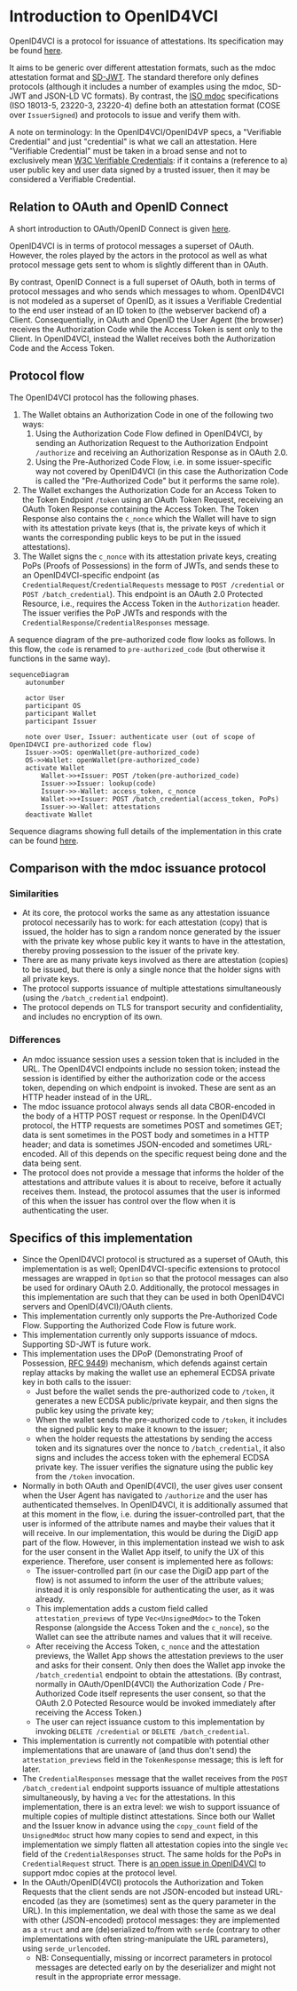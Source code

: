 # Introduction to OpenID4VCI

OpenID4VCI is a protocol for issuance of attestations. Its specification may be found [here](https://openid.github.io/OpenID4VCI/openid-4-verifiable-credential-issuance-wg-draft.html).

It aims to be generic over different attestation formats, such as the mdoc attestation format and [SD-JWT](https://datatracker.ietf.org/doc/draft-ietf-oauth-selective-disclosure-jwt/). The standard therefore only defines protocols (although it includes a number of examples using the mdoc, SD-JWT and JSON-LD VC formats). By contrast, the [ISO mdoc](../../mdoc/documentation/mdoc.md) specifications (ISO 18013-5, 23220-3, 23220-4) define both an attestation format (COSE over `IssuerSigned`) and protocols to issue and verify them with.

A note on terminology: In the OpenID4VCI/OpenID4VP specs, a "Verifiable Credential" and just "credential" is what we call an attestation. Here "Verifiable Credential" must be taken in a broad sense and not to exclusively mean [W3C Verifiable Credentials](https://www.w3.org/TR/vc-data-model/): if it contains a (reference to a) user public key and user data signed by a trusted issuer, then it may be considered a Verifiable Credential.

## Relation to OAuth and OpenID Connect

A short introduction to OAuth/OpenID Connect is given [here](./openid.md).

OpenID4VCI is in terms of protocol messages a superset of OAuth. However, the roles played by the actors in the protocol as well as what protocol message gets sent to whom is slightly different than in OAuth.

By contrast, OpenID Connect is a full superset of OAuth, both in terms of protocol messages and who sends which messages to whom. OpenID4VCI is not modeled as a superset of OpenID, as it issues a Verifiable Credential to the end user instead of an ID token to (the webserver backend of) a Client. Consequentially, in OAuth and OpenID the User Agent (the browser) receives the Authorization Code while the Access Token is sent only to the Client. In OpenID4VCI, instead the Wallet receives both the Authorization Code and the Access Token.

## Protocol flow

The OpenID4VCI protocol has the following phases.
1. The Wallet obtains an Authorization Code in one of the following two ways:
    1. Using the Authorization Code Flow defined in OpenID4VCI, by sending an Authorization Request to the Authorization Endpoint `/authorize` and receiving an Authorization Response as in OAuth 2.0.
    2. Using the Pre-Authorized Code Flow, i.e. in some issuer-specific way not covered by OpenID4VCI (in this case the Authorization Code is called the "Pre-Authorized Code" but it performs the same role).
3. The Wallet exchanges the Authorization Code for an Access Token to the Token Endpoint `/token` using an OAuth Token Request, receiving an OAuth Token Response containing the Access Token. The Token Response also contains the `c_nonce` which the Wallet will have to sign with its attestation private keys (that is, the private keys of which it wants the corresponding public keys to be put in the issued attestations).
4. The Wallet signs the `c_nonce` with its attestation private keys, creating PoPs (Proofs of Possessions) in the form of JWTs, and sends these to an OpenID4VCI-specific endpoint (as `CredentialRequest`/`CredentialRequests` message to `POST /credential` or `POST /batch_credential`). This endpoint is an OAuth 2.0 Protected Resource, i.e., requires the Access Token in the `Authorization` header. The issuer verifies the PoP JWTs and responds with the `CredentialResponse`/`CredentialResponses` message.

A sequence diagram of the pre-authorized code flow looks as follows. In this flow, the `code` is renamed to `pre-authorized_code` (but otherwise it functions in the same way).

```mermaid
sequenceDiagram
    autonumber

    actor User
    participant OS
    participant Wallet
    participant Issuer

    note over User, Issuer: authenticate user (out of scope of OpenID4VCI pre-authorized code flow)
    Issuer->>OS: openWallet(pre-authorized_code)
    OS->>Wallet: openWallet(pre-authorized_code)
    activate Wallet
        Wallet->>+Issuer: POST /token(pre-authorized_code)
        Issuer->>Issuer: lookup(code)
        Issuer->>-Wallet: access_token, c_nonce
        Wallet->>+Issuer: POST /batch_credential(access_token, PoPs)
        Issuer->>-Wallet: attestations
    deactivate Wallet
```

Sequence diagrams showing full details of the implementation in this crate can be found [here](../../../documentation/flows/openid.md).

## Comparison with the mdoc issuance protocol

### Similarities

- At its core, the protocol works the same as any attestation issuance protocol necessarily has to work: for each attestation (copy) that is issued, the holder has to sign a random nonce generated by the issuer with the private key whose public key it wants to have in the attestation, thereby proving possession to the issuer of the private key.
- There are as many private keys involved as there are attestation (copies) to be issued, but there is only a single nonce that the holder signs with all private keys.
- The protocol supports issuance of multiple attestations simultaneously (using the `/batch_credential` endpoint).
- The protocol depends on TLS for transport security and confidentiality, and includes no encryption of its own.

### Differences

- An mdoc issuance session uses a session token that is included in the URL. The OpenID4VCI endpoints include no session token; instead the session is identified by either the authorization code or the access token, depending on which endpoint is invoked. These are sent as an HTTP header instead of in the URL.
- The mdoc issuance protocol always sends all data CBOR-encoded in the body of a HTTP POST request or response. In the OpenID4VCI protocol, the HTTP requests are sometimes POST and sometimes GET; data is sent sometimes in the POST body and sometimes in a HTTP header; and data is sometimes JSON-encoded and sometimes URL-encoded. All of this depends on the specific request being done and the data being sent.
- The protocol does not provide a message that informs the holder of the attestations and attribute values it is about to receive, before it actually receives them. Instead, the protocol assumes that the user is informed of this when the issuer has control over the flow when it is authenticating the user.

## Specifics of this implementation
- Since the OpenID4VCI protocol is structured as a superset of OAuth, this implementation is as well; OpenID4VCI-specific extensions to protocol messages are wrapped in `Option` so that the protocol messages can also be used for ordinary OAuth 2.0. Additionally, the protocol messages in this implementation are such that they can be used in both OpenID4VCI servers and OpenID(4VCI)/OAuth clients.
- This implementation currently only supports the Pre-Authorized Code Flow. Supporting the Authorized Code Flow is future work.
- This implementation currently only supports issuance of mdocs. Supporting SD-JWT is future work.
- This implementation uses the DPoP (Demonstrating Proof of Possession, [RFC 9449](https://datatracker.ietf.org/doc/html/rfc9449)) mechanism, which defends against certain replay attacks by making the wallet use an ephemeral ECDSA private key in both calls to the issuer:
    - Just before the wallet sends the pre-authorized code to `/token`, it generates a new ECDSA public/private keypair, and then signs the public key using the private key;
    - When the wallet sends the pre-authorized code to `/token`, it includes the signed public key to make it known to the issuer;
    - when the holder requests the attestations by sending the access token and its signatures over the nonce to `/batch_credential`, it also signs and includes the access token with the ephemeral ECDSA private key. The issuer verifies the signature using the public key from the `/token` invocation.
- Normally in both OAuth and OpenID(4VCI), the user gives user consent when the User Agent has navigated to `/authorize` and the user has authenticated themselves. In OpenID4VCI, it is additionally assumed that at this moment in the flow, i.e. during the issuer-controlled part, that the user is informed of the attribute names and maybe their values that it will receive. In our implementation, this would be during the DigiD app part of the flow. However, in this implementation instead we wish to ask for the user consent in the Wallet App itself, to unify the UX of this experience. Therefore, user consent is implemented here as follows:
	- The issuer-controlled part (in our case the DigiD app part of the flow) is not assumed to inform the user of the attribute values; instead it is only responsible for authenticating the user, as it was already.
	- This implementation adds a custom field called `attestation_previews` of type `Vec<UnsignedMdoc>` to the Token Response (alongside the Access Token and the `c_nonce`), so the Wallet can see the attribute names and values that it will receive.
	- After receiving the Access Token, `c_nonce` and the attestation previews, the Wallet App shows the attestation previews to the user and asks for their consent. Only then does the Wallet app invoke the `/batch_credential` endpoint to obtain the attestations. (By contrast, normally in OAuth/OpenID(4VCI) the Authorization Code / Pre-Authorized Code itself represents the user consent, so that the OAuth 2.0 Potected Resource would be invoked immediately after receiving the Access Token.)
	- The user can reject issuance custom to this implementation by invoking `DELETE /credential` or `DELETE /batch_credential`.
- This implementation is currently not compatible with potential other implementations that are unaware of (and thus don't send) the `attestation_previews` field in the `TokenResponse` message; this is left for later.
- The `CredentialResponses` message that the wallet receives from the `POST /batch_credential` endpoint supports issuance of multiple attestations simultaneously, by having a `Vec` for the attestations. In this implementation, there is an extra level: we wish to support issuance of multiple copies of multiple distinct attestations. Since both our Wallet and the Issuer know in advance using the `copy_count` field of the `UnsignedMdoc` struct how many copies to send and expect, in this implementation we simply flatten all attestation copies into the single `Vec` field of the `CredentialResponses` struct. The same holds for the PoPs in `CredentialRequest` struct. There is [an open issue in OpenID4VCI](https://github.com/openid/OpenID4VCI/issues/93#issuecomment-1805495347) to support mdoc copies at the protocol level.
- In the OAuth/OpenID(4VCI) protocols the Authorization and Token Requests that the client sends are not JSON-encoded but instead URL-encoded (as they are (sometimes) sent as the query parameter in the URL). In this implementation, we deal with those the same as we deal with other (JSON-encoded) protocol messages: they are implemented as a `struct` and are (de)serialized to/from with `serde` (contrary to other implementations with often string-manipulate the URL parameters), using `serde_urlencoded`.
	- NB: Consequentially, missing or incorrect parameters in protocol messages are detected early on by the deserializer and might not result in the appropriate error message.
